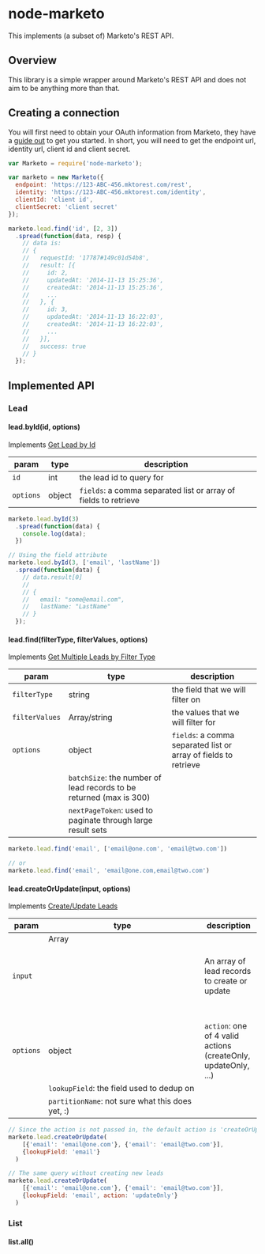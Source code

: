 # node-marketo

This implements (a subset of) Marketo's REST API.

## Overview

This library is a simple wrapper around Marketo's REST API and does not aim to be anything more than that.

## Creating a connection

You will first need to obtain your OAuth information from Marketo, they have a [guide out](http://developers.marketo.com/documentation/rest/authentication/) to get you started. In short, you will need to get the endpoint url, identity url, client id and client secret.

```js
var Marketo = require('node-marketo');

var marketo = new Marketo({
  endpoint: 'https://123-ABC-456.mktorest.com/rest',
  identity: 'https://123-ABC-456.mktorest.com/identity',
  clientId: 'client id',
  clientSecret: 'client secret'
});

marketo.lead.find('id', [2, 3])
  .spread(function(data, resp) {
    // data is:
    // {
    //   requestId: '17787#149c01d54b8',
    //   result: [{
    //     id: 2,
    //     updatedAt: '2014-11-13 15:25:36',
    //     createdAt: '2014-11-13 15:25:36',
    //     ...
    //   }, {
    //     id: 3,
    //     updatedAt: '2014-11-13 16:22:03',
    //     createdAt: '2014-11-13 16:22:03',
    //     ...
    //   }],
    //   success: true
    // }
  });
```


## Implemented API


### Lead

#### lead.byId(id, options)

Implements [Get Lead by Id](http://developers.marketo.com/documentation/rest/get-lead-by-id/)

param | type | description
------|------|------------
`id`  | int | the lead id to query for
`options` | object | `fields`: a comma separated list or array of fields to retrieve

```js
marketo.lead.byId(3)
  .spread(function(data) {
    console.log(data);
  })

// Using the field attribute
marketo.lead.byId(3, ['email', 'lastName'])
  .spread(function(data) {
    // data.result[0]
    //
    // {
    //   email: "some@email.com",
    //   lastName: "LastName"
    // }
  });
```


#### lead.find(filterType, filterValues, options)

Implements [Get Multiple Leads by Filter Type](http://developers.marketo.com/documentation/rest/get-multiple-leads-by-filter-type/)

param | type | description
------|------|------------
`filterType`  | string | the field that we will filter on
`filterValues`  | Array<string>/string | the values that we will filter for
`options` | object | `fields`: a comma separated list or array of fields to retrieve
 | | `batchSize`: the number of lead records to be returned (max is 300)
 | | `nextPageToken`: used to paginate through large result sets

```js
marketo.lead.find('email', ['email@one.com', 'email@two.com'])

// or
marketo.lead.find('email', 'email@one.com,email@two.com')
```


#### lead.createOrUpdate(input, options)

Implements [Create/Update Leads](http://developers.marketo.com/documentation/rest/createupdate-leads/)

param | type | description
------|------|------------
`input`  | Array<Object> | An array of lead records to create or update
`options` | object | `action`: one of 4 valid actions (createOnly, updateOnly, ...)
 | | `lookupField`: the field used to dedup on
 | | `partitionName`: not sure what this does yet, :)

```js
// Since the action is not passed in, the default action is 'createOrUpdate'
marketo.lead.createOrUpdate(
    [{'email': 'email@one.com'}, {'email': 'email@two.com'}],
    {lookupField: 'email'}
  )

// The same query without creating new leads
marketo.lead.createOrUpdate(
    [{'email': 'email@one.com'}, {'email': 'email@two.com'}],
    {lookupField: 'email', action: 'updateOnly'}
  )
```

### List

#### list.all()
